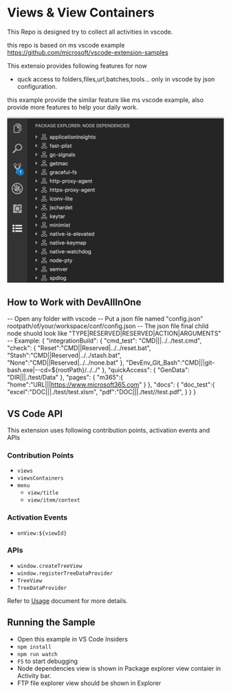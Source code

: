 # Views & View Containers

This Repo is designed try to collect all activities in vscode. 

this repo is based on ms vscode example https://github.com/microsoft/vscode-extension-samples

This extensio provides following features for now

- quck access to folders,files,url,batches,tools... only in vscode by json configuration.

this example provide the similar feature like ms vscode example, also provide more features to help your daily work.

![Package Explorer](./resources/package-explorer.png)

## How to Work with DevAllInOne
-- Open any folder with vscode
-- Put a json file named "config.json" rootpath/of/your/workspace/conf/config.json
-- The json file final child node shuold look like "TYPE|RESERVED|RESERVED|ACTION|ARGUMENTS"
-- Example:
{
	"integrationBuild": {
		"cmd_test": "CMD|||../../test.cmd",
		"check": {
			"Reset":"CMD||Reserved|../../reset.bat",
			"Stash":"CMD||Reserved|../../stash.bat",
			"None":"CMD||Reserved|../../none.bat"
		},
		"DevEnv_Git_Bash":"CMD|||git-bash.exe|--cd=${rootPath}/../../"
	},
	"quickAccess": {
		"GenData": "DIR|||./test/Data"
	},
	"pages": {
		"m365":{
			"home":"URL|||https://www.microsoft365.com"
		}
	},
	"docs": {
		"doc_test":{
			"excel":"DOC|||./test/test.xlsm",
			"pdf":"DOC|||./test//test.pdf",
		}
	}
}

## VS Code API

This extension uses following contribution points, activation events and APIs

### Contribution Points

- `views`
- `viewsContainers`
- `menu`
  - `view/title`
  - `view/item/context`

### Activation Events

- `onView:${viewId}`

### APIs

- `window.createTreeView`
- `window.registerTreeDataProvider`
- `TreeView`
- `TreeDataProvider`

Refer to [Usage](./USAGE.md) document for more details.

## Running the Sample

- Open this example in VS Code Insiders
- `npm install`
- `npm run watch`
- `F5` to start debugging
- Node dependencies view is shown in Package explorer view contaier in Activity bar.
- FTP file explorer view should be shown in Explorer

